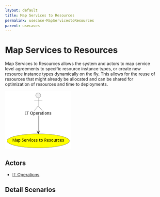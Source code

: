 ```yaml
---
layout: default
title: Map Services to Resources
permalink: usecase-MapServicestoResources
parent: usecases
---
```

# Map Services to Resources

Map Services to Resources allows the system and actors to map service level agreements to specific resource instance types, or create new resource instance types dynamically on the fly. This allows for the reuse of resources that might already be allocated and can be shared for optimization of resources and time to deployments.

![Activities Diagram](./Activities.png)

## Actors

* [IT Operations](actor-itops)











## Detail Scenarios





